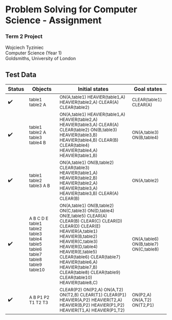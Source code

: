# Problem Solving for Computer Science - Assignment
### Term 2 Project
Wojciech Tyziniec  
Computer Science (Year 1)  
Goldsmiths, University of London


## Test Data





|Status|Objects|Initial states|Goal states|
|---|---|---|---|
|:heavy_check_mark:|<sup>table1 table2 A</sup>|<sup>ON(A,table1) HEAVIER(table1,A) HEAVIER(table2,A) CLEAR(A) CLEAR(table2)</sup>|<sup>CLEAR(table1) CLEAR(A)</sup>|
|:heavy_check_mark:|<sup>table1 table2 A table3 table4 B</sup>|<sup>ON(A,table1) HEAVIER(table1,A) HEAVIER(table2,A) HEAVIER(table3,A) CLEAR(A) CLEAR(table2) ON(B,table3) HEAVIER(table3,B) HEAVIER(table4,B) CLEAR(B) CLEAR(table4) HEAVIER(table4,A) HEAVIER(table1,B)</sup>|<sup>ON(A,table3) ON(B,table4)</sup>|
|:heavy_check_mark:|<sup>table1 table2 table3 A B</sup>|<sup>ON(A,table1) ON(B,table2) CLEAR(table3) HEAVIER(table1,A) HEAVIER(table2,B) HEAVIER(table2,A) HEAVIER(table3,A) HEAVIER(table3,B) CLEAR(A) CLEAR(B)</sup>|<sup>ON(A,table2)</sup>|
|:heavy_check_mark:|<sup>A B C D E table1 table2 table3 table4 table5 table6 table7 table8 table9 table10</sup>|<sup>ON(A,table1) ON(B,table2) ON(C,table3) ON(D,table4) ON(E,table5) CLEAR(A) CLEAR(B) CLEAR(C) CLEAR(D) CLEAR(D) CLEAR(E) HEAVIER(A,table1) HEAVIER(B,table2) HEAVIER(C,table3) HEAVIER(D,table4) HEAVIER(E,table5) CLEAR(table6) CLEAR(table7) HEAVIER(table6,A) HEAVIER(table7,B) CLEAR(table8) CLEAR(table9) CLEAR(table10) HEAVIER(table8,C)</sup>|<sup>ON(A,table6) ON(B,table7) ON(C,table8)</sup>|
|:heavy_check_mark:|<sup>A B P1 P2 T1 T2 T3</sup>|<sup>CLEAR(P2) ON(P2,A) ON(A,T2) ON(T2,B) CLEAR(T1) CLEAR(P1) HEAVIER(A,P2) HEAVIER(T2,A) HEAVIER(B,P2) HEAVIER(P1,P2) HEAVIER(T1,A) HEAVIER(P1,T2)</sup>|<sup>ON(P2,A) ON(A,T2) ON(T2,P1)</sup>
